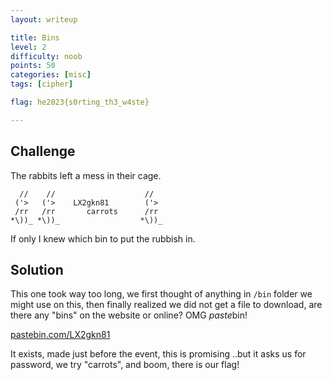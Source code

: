 ```yaml
---
layout: writeup

title: Bins
level: 2
difficulty: noob
points: 50
categories: [misc]
tags: [cipher]

flag: he2023{s0rting_th3_w4ste}

---
```


## Challenge

The rabbits left a mess in their cage.

```
  //    //                    //
 ('>   ('>    LX2gkn81        ('>
 /rr   /rr       carrots      /rr
*\))_ *\))_                  *\))_
```

If only I knew which bin to put the rubbish in.


## Solution

This one took way too long, we first thought of anything in `/bin` folder we might use on this, then finally realized we did not get a file to download, are there any "bins" on the website or online? OMG *paste*bin!

[pastebin.com/LX2gkn81](https://pastebin.com/LX2gkn81)

It exists, made just before the event, this is promising ..but it asks us for password, we try "carrots", and boom, there is our flag!


